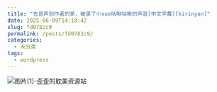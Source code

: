 ```yaml
---
title: "去音声创作者的家，被录了小xue咕啾咕啾的声音[中文字幕][kirinyan]"
date: 2025-06-09T14:18:42
slug: fd0782c9
permalink: /posts/fd0782c9/
categories:
  - 未分类
tags:
  - wordpress
---
```


![图片[1]-歪歪的耽美资源站](/images/wp/fd0782c9-66466b8f.jpg)
